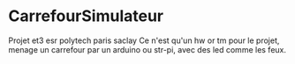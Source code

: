 # CarrefourSimulateur
Projet et3 esr polytech paris saclay
Ce n'est qu'un hw or tm pour le projet, menage un carrefour par un arduino ou str-pi, avec des led comme les feux.
